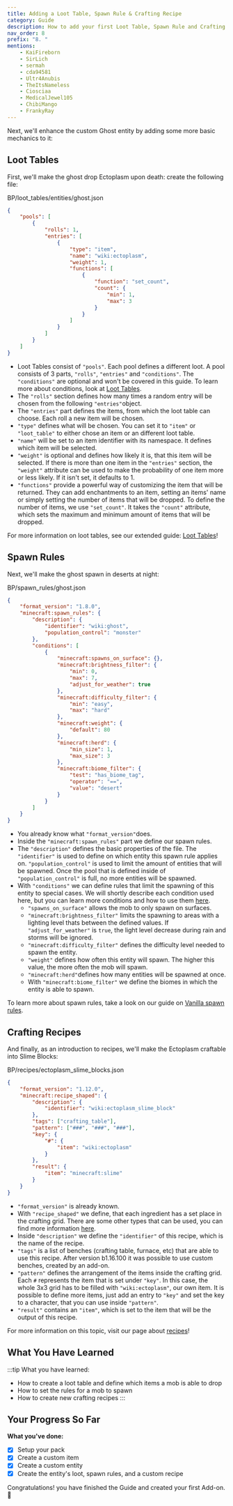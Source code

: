 ```yaml
---
title: Adding a Loot Table, Spawn Rule & Crafting Recipe
category: Guide
description: How to add your first Loot Table, Spawn Rule and Crafting Recipe
nav_order: 8
prefix: "8. "
mentions:
    - KaiFireborn
    - SirLich
    - sermah
    - cda94581
    - Ultr4Anubis
    - TheItsNameless
    - Ciosciaa
    - MedicalJewel105
    - ChibiMango
    - FrankyRay
---
```


Next, we'll enhance the custom Ghost entity by adding some more basic mechanics to it:

## Loot Tables

First, we'll make the ghost drop Ectoplasm upon death: create the following file:

<CodeHeader>BP/loot_tables/entities/ghost.json</CodeHeader>

```json
{
    "pools": [
        {
            "rolls": 1,
            "entries": [
                {
                    "type": "item",
                    "name": "wiki:ectoplasm",
                    "weight": 1,
                    "functions": [
                        {
                            "function": "set_count",
                            "count": {
                                "min": 1,
                                "max": 3
                            }
                        }
                    ]
                }
            ]
        }
    ]
}
```

-   Loot Tables consist of `"pools"`. Each pool defines a different loot. A pool consists of 3 parts, `"rolls"`, `"entries"` and `"conditions"`. The `"conditions"` are optional and won't be covered in this guide. To learn more about conditions, look at [Loot Tables](/loot/loot-tables).
-   The `"rolls"` section defines how many times a random entry will be chosen from the following `"entries"`object.
-   The `"entries"` part defines the items, from which the loot table can choose. Each roll a new item will be chosen.
-   `"type"` defines what will be chosen. You can set it to `"item"` or `"loot_table"` to either chose an item or an different loot table.
-   `"name"` will be set to an item identifier with its namespace. It defines which item will be selected.
-   `"weight"` is optional and defines how likely it is, that this item will be selected. If there is more than one item in the `"entries"` section, the `"weight"` attribute can be used to make the probability of one item more or less likely. If it isn't set, it defaults to 1.
-   `"functions"` provide a powerful way of customizing the item that will be returned. They can add enchantments to an item, setting an items' name or simply setting the number of items that will be dropped. To define the number of items, we use `"set_count"`. It takes the `"count"` attribute, which sets the maximum and minimum amount of items that will be dropped.

For more information on loot tables, see our extended guide: [Loot Tables](/loot/loot-tables)!

## Spawn Rules

Next, we'll make the ghost spawn in deserts at night:

<CodeHeader>BP/spawn_rules/ghost.json</CodeHeader>

```json
{
    "format_version": "1.8.0",
    "minecraft:spawn_rules": {
        "description": {
            "identifier": "wiki:ghost",
            "population_control": "monster"
        },
        "conditions": [
            {
                "minecraft:spawns_on_surface": {},
                "minecraft:brightness_filter": {
                    "min": 0,
                    "max": 7,
                    "adjust_for_weather": true
                },
                "minecraft:difficulty_filter": {
                    "min": "easy",
                    "max": "hard"
                },
                "minecraft:weight": {
                    "default": 80
                },
                "minecraft:herd": {
                    "min_size": 1,
                    "max_size": 3
                },
                "minecraft:biome_filter": {
                    "test": "has_biome_tag",
                    "operator": "==",
                    "value": "desert"
                }
            }
        ]
    }
}
```

-   You already know what `"format_version"`does.
-   Inside the `"minecraft:spawn_rules"` part we define our spawn rules.
-   The `"description"` defines the basic properties of the file. The `"identifier"` is used to define on which entity this spawn rule applies on. `"population_control"` is used to limit the amount of entities that will be spawned. Once the pool that is defined inside of `"population_control"` is full, no more entities will be spawned.
-   With `"conditions"` we can define rules that limit the spawning of this entity to special cases. We will shortly describe each condition used here, but you can learn more conditions and how to use them [here](/entities/vanilla-usage-spawn-rules).
    -   `"spawns_on_surface"` allows the mob to only spawn on surfaces.
    -   `"minecraft:brightness_filter"` limits the spawning to areas with a lighting level thats between the defined values. If `"adjust_for_weather"` is `true`, the light level decrease during rain and storms will be ignored.
    -   `"minecraft:difficulty_filter"` defines the difficulty level needed to spawn the entity.
    -   `"weight"` defines how often this entity will spawn. The higher this value, the more often the mob will spawn.
    -   `"minecraft:herd"`defines how many entities will be spawned at once.
    -   With `"minecraft:biome_filter"` we define the biomes in which the entity is able to spawn.

To learn more about spawn rules, take a look on our guide on [Vanilla spawn rules](/entities/vanilla-usage-spawn-rules).

## Crafting Recipes

And finally, as an introduction to recipes, we'll make the Ectoplasm craftable into Slime Blocks:

<CodeHeader>BP/recipes/ectoplasm_slime_blocks.json</CodeHeader>

```json
{
    "format_version": "1.12.0",
    "minecraft:recipe_shaped": {
        "description": {
            "identifier": "wiki:ectoplasm_slime_block"
        },
        "tags": ["crafting_table"],
        "pattern": ["###", "###", "###"],
        "key": {
            "#": {
                "item": "wiki:ectoplasm"
            }
        },
        "result": {
            "item": "minecraft:slime"
        }
    }
}
```

-   `"format_version"` is already known.
-   With `"recipe_shaped"` we define, that each ingredient has a set place in the crafting grid. There are some other types that can be used, you can find more information [here](/loot/recipes).
-   Inside `"description"` we define the `"identifier"` of this recipe, which is the name of the recipe.
-   `"tags"` is a list of benches (crafting table, furnace, etc) that are able to use this recipe. After version b1.16.100 it was possible to use custom benches, created by an add-on.
-   `"pattern"` defines the arrangement of the items inside the crafting grid. Each `#` represents the item that is set under `"key"`. In this case, the whole 3x3 grid has to be filled with `"wiki:ectoplasm"`, our own item. It is possible to define more items, just add an entry to `"key"` and set the key to a character, that you can use inside `"pattern"`.
-   `"result"` contains an `"item"`, which is set to the item that will be the output of this recipe.

For more information on this topic, visit our page about [recipes](/loot/recipes)!

## What You Have Learned

:::tip What you have learned:

-   How to create a loot table and define which items a mob is able to drop
-   How to set the rules for a mob to spawn
-   How to create new crafting recipes
    :::

## Your Progress So Far

**What you've done:**

-   [x] Setup your pack
-   [x] Create a custom item
-   [x] Create a custom entity
-   [x] Create the entity's loot, spawn rules, and a custom recipe

Congratulations! you have finished the Guide and created your first Add-on. 🎉
